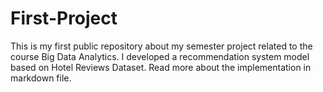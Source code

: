 # First-Project
This is my first public repository about my semester project related to the course Big Data Analytics. I developed a recommendation system model based on Hotel Reviews Dataset. Read more about the implementation in markdown file.
